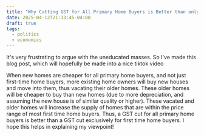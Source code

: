 ```yaml
---
title: "Why Cutting GST for All Primary Home Buyers is Better than only Cutting GST for First Time Home Buyers"
date: 2025-04-12T21:33:45-04:00
draft: true
tags:
  - politics
  - economics
---
```


It's very frustrating to argue with the uneducated masses. So I've made this blog post, which will hopefully be made into a nice tiktok video

When new homes are cheaper for all primary home buyers, and not just first-time home buyers, more existing home owners will buy new houses and move into them, thus vacating their older homes. These older homes will be cheaper to buy than new homes (due to more depreciation, and assuming the new house is of similar quality or higher). These vacated and older homes will increase the supply of homes that are within the price range of most first time home buyers. Thus, a GST cut for all primary home buyers is better than a GST cut exclusively for first time home buyers. I hope this helps in explaining my viewpoint!
